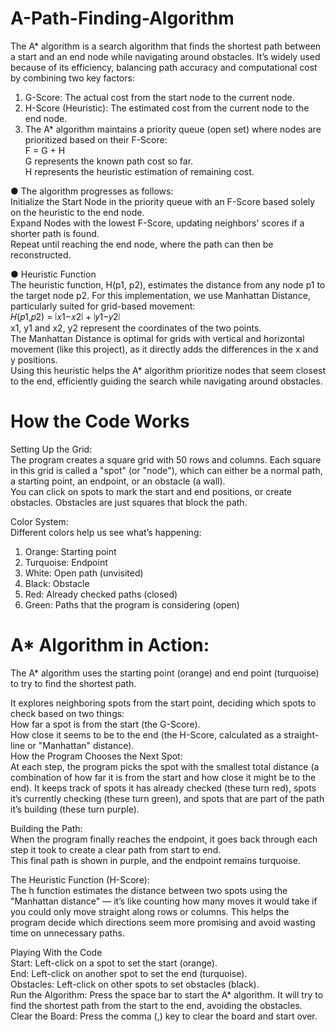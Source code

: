 # A-Path-Finding-Algorithm
The A* algorithm is a search algorithm that finds the shortest path between a start and an end node while navigating around obstacles. It’s widely used because of its efficiency, balancing path accuracy and computational cost by combining two key factors:
1. G-Score: The actual cost from the start node to the current node.
2. H-Score (Heuristic): The estimated cost from the current node to the end node.
3. The A* algorithm maintains a priority queue (open set) where nodes are prioritized based on their F-Score:<br />
   F = G + H <br />
   G represents the known path cost so far.<br />
   H represents the heuristic estimation of remaining cost.<br />

● The algorithm progresses as follows:<br />
Initialize the Start Node in the priority queue with an F-Score based solely on the heuristic to the end node.<br />
Expand Nodes with the lowest F-Score, updating neighbors' scores if a shorter path is found.<br />
Repeat until reaching the end node, where the path can then be reconstructed.<br />

● Heuristic Function<br />
The heuristic function, H(p1, p2), estimates the distance from any node p1 to the target node p2. For this implementation, we use Manhattan Distance, particularly suited for grid-based movement:<br />
𝐻(𝑝1,𝑝2) = ∣𝑥1−𝑥2∣ + ∣𝑦1−𝑦2∣ <br />
x1, y1 and x2, y2 represent the coordinates of the two points.<br />
The Manhattan Distance is optimal for grids with vertical and horizontal movement (like this project), as it directly adds the differences in the x and y positions.<br />
Using this heuristic helps the A* algorithm prioritize nodes that seem closest to the end, efficiently guiding the search while navigating around obstacles.<br />

# How the Code Works
Setting Up the Grid:<br />
The program creates a square grid with 50 rows and columns. Each square in this grid is called a "spot" (or "node"), which can either be a normal path, a starting point, an endpoint, or an obstacle (a wall).<br />
You can click on spots to mark the start and end positions, or create obstacles. Obstacles are just squares that block the path.<br />

Color System:<br />
Different colors help us see what’s happening:<br />
1. Orange: Starting point
2. Turquoise: Endpoint
3. White: Open path (unvisited)
4. Black: Obstacle
5. Red: Already checked paths (closed)
6. Green: Paths that the program is considering (open)

# A* Algorithm in Action:
The A* algorithm uses the starting point (orange) and end point (turquoise) to try to find the shortest path.<br />

It explores neighboring spots from the start point, deciding which spots to check based on two things:<br />
How far a spot is from the start (the G-Score).<br />
How close it seems to be to the end (the H-Score, calculated as a straight-line or "Manhattan" distance).<br />
How the Program Chooses the Next Spot:<br />
At each step, the program picks the spot with the smallest total distance (a combination of how far it is from the start and how close it might be to the end).
It keeps track of spots it has already checked (these turn red), spots it’s currently checking (these turn green), and spots that are part of the path it’s building (these turn purple).

Building the Path:<br />
When the program finally reaches the endpoint, it goes back through each step it took to create a clear path from start to end.<br />
This final path is shown in purple, and the endpoint remains turquoise.<br />

The Heuristic Function (H-Score):<br />
The h function estimates the distance between two spots using the "Manhattan distance" — it’s like counting how many moves it would take if you could only move straight along rows or columns.
This helps the program decide which directions seem more promising and avoid wasting time on unnecessary paths.<br />

Playing With the Code<br />
Start: Left-click on a spot to set the start (orange).<br />
End: Left-click on another spot to set the end (turquoise).<br />
Obstacles: Left-click on other spots to set obstacles (black).<br />
Run the Algorithm: Press the space bar to start the A* algorithm. It will try to find the shortest path from the start to the end, avoiding the obstacles.<br />
Clear the Board: Press the comma (,) key to clear the board and start over.<br />
